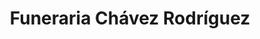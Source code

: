 ---
title: "Funeraria Chávez Rodríguez"
url: /guayaquil/funeraria-chavez-rodriguez/
shop: directores de funerarias
---